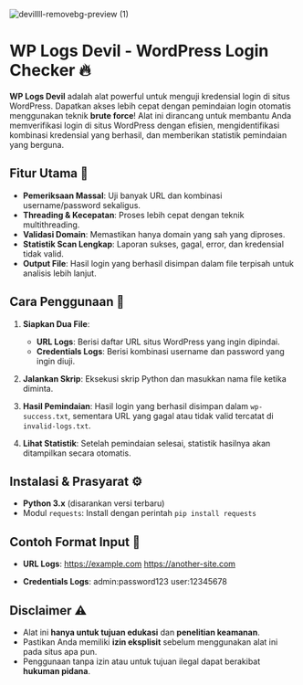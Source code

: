 

![devillll-removebg-preview (1)](https://github.com/user-attachments/assets/744557f2-8029-46f8-acf1-e3c15a78461e)


# WP Logs Devil - WordPress Login Checker 🔥

**WP Logs Devil** adalah alat powerful untuk menguji kredensial login di situs WordPress. Dapatkan akses lebih cepat dengan pemindaian login otomatis menggunakan teknik **brute force**! Alat ini dirancang untuk membantu Anda memverifikasi login di situs WordPress dengan efisien, mengidentifikasi kombinasi kredensial yang berhasil, dan memberikan statistik pemindaian yang berguna.

## Fitur Utama 🚀
- **Pemeriksaan Massal**: Uji banyak URL dan kombinasi username/password sekaligus.
- **Threading & Kecepatan**: Proses lebih cepat dengan teknik multithreading.
- **Validasi Domain**: Memastikan hanya domain yang sah yang diproses.
- **Statistik Scan Lengkap**: Laporan sukses, gagal, error, dan kredensial tidak valid.
- **Output File**: Hasil login yang berhasil disimpan dalam file terpisah untuk analisis lebih lanjut.

## Cara Penggunaan 📜
1. **Siapkan Dua File**:
   - **URL Logs**: Berisi daftar URL situs WordPress yang ingin dipindai.
   - **Credentials Logs**: Berisi kombinasi username dan password yang ingin diuji.
   
2. **Jalankan Skrip**: Eksekusi skrip Python dan masukkan nama file ketika diminta.

3. **Hasil Pemindaian**: Hasil login yang berhasil disimpan dalam `wp-success.txt`, sementara URL yang gagal atau tidak valid tercatat di `invalid-logs.txt`.

4. **Lihat Statistik**: Setelah pemindaian selesai, statistik hasilnya akan ditampilkan secara otomatis.

## Instalasi & Prasyarat ⚙️
- **Python 3.x** (disarankan versi terbaru)
- Modul `requests`: Install dengan perintah `pip install requests`

## Contoh Format Input 📂
- **URL Logs**: 
https://example.com https://another-site.com



- **Credentials Logs**:
admin:password123 user:12345678


## Disclaimer ⚠️
- Alat ini **hanya untuk tujuan edukasi** dan **penelitian keamanan**.
- Pastikan Anda memiliki **izin eksplisit** sebelum menggunakan alat ini pada situs apa pun.
- Penggunaan tanpa izin atau untuk tujuan ilegal dapat berakibat **hukuman pidana**.


